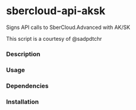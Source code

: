 # sbercloud-api-aksk
Signs API calls to SberCloud.Advanced with AK/SK  

This script is a courtesy of @sadpdtchr

### Description

### Usage 

### Dependencies

### Installation

